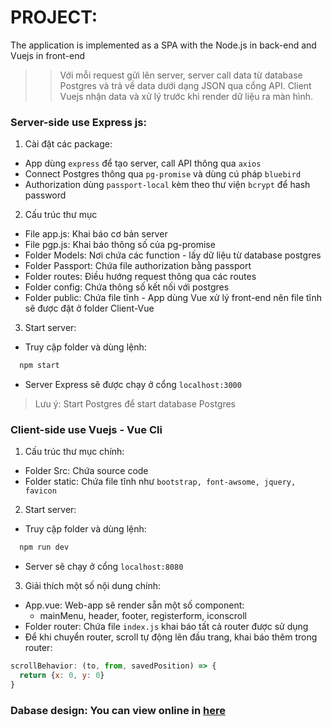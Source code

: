 # PROJECT:
The application is implemented as a SPA with the Node.js in back-end and Vuejs in front-end
>> Với mỗi request gửi lên server, server call data từ database Postgres và trả về data dưới dạng JSON qua cổng API. Client Vuejs nhận data và xử lý trước khi render dữ liệu ra màn hình.

 ### Server-side use Express js:
1. Cài đặt các package:
- App dùng `express` để tạo server, call API thông qua `axios`
- Connect Postgres thông qua `pg-promise` và dùng cú pháp `bluebird`
- Authorization dùng `passport-local` kèm theo thư viện `bcrypt` để hash password
2. Cấu trúc thư mục
- File app.js: Khai báo cơ bản server
- File pgp.js: Khai báo thông số của pg-promise
- Folder Models: Nơi chứa các function - lấy dữ liệu từ database postgres
- Folder Passport: Chứa file authorization bằng passport
- Folder routes: Điều hướng request thông qua các routes
- Folder config: Chứa thông số  kết nối với postgres
- Folder public: Chứa file tĩnh - App dùng Vue xử lý front-end nên file tĩnh sẽ được đặt ở folder Client-Vue
3. Start server:
- Truy cập folder và dùng lệnh:
```js
  npm start
```
- Server Express sẽ được chạy ở cổng `localhost:3000`
>Lưu ý: Start Postgres để start database Postgres

 ### Client-side use Vuejs - Vue Cli
1. Cấu trúc thư mục chính:
- Folder Src: Chứa source code
- Folder static: Chứa file tĩnh như `bootstrap, font-awsome, jquery, favicon`
2. Start server:
- Truy cập folder và dùng lệnh:
```js
  npm run dev
```
- Server sẽ chạy ở cổng `localhost:8080`
3. Giải thích một số nội dung chính:
- App.vue: Web-app sẽ render sẵn một số component:
  - mainMenu, header, footer, registerform, iconscroll
- Folder router: Chứa file `index.js` khai báo tất cả router được sử dụng
- Để khi chuyển router, scroll tự động lên đầu trang, khai báo thêm trong router:
```js
scrollBehavior: (to, from, savedPosition) => {
  return {x: 0, y: 0}
}
```

 ### Dabase design: You can view online in [here](https://www.lucidchart.com/invitations/accept/c8f25215-4aa2-4af3-89d3-1e9363d45b74)
